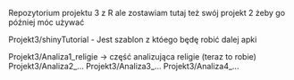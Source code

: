 Repozytorium projektu 3 z R ale zostawiam tutaj też swój projekt 2 żeby go później móc używać

Projekt3/shinyTutorial - Jest szablon z któego będę robić dalej apki

Projekt3/Analiza1_religie -> część analizująca religie (teraz to robie)
Projekt3/Analiza2_...
Projekt3/Analiza3_...
Projekt3/Analiza4_...